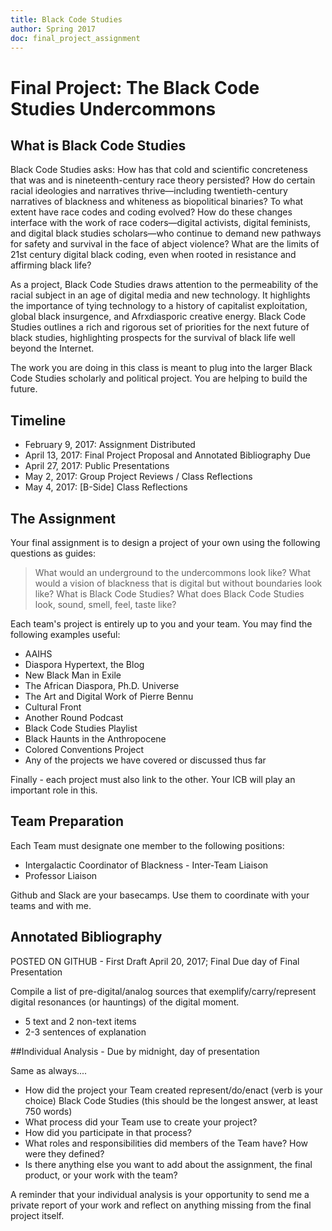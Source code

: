 ```yaml
--- 
title: Black Code Studies
author: Spring 2017
doc: final_project_assignment
--- 
```


# Final Project: The Black Code Studies Undercommons

## What is Black Code Studies

Black Code Studies asks: How has that cold and scientific concreteness that was and is nineteenth-century race theory persisted? How do certain racial ideologies and narratives thrive—including twentieth-century narratives of blackness and whiteness as biopolitical binaries? To what extent have race codes and coding evolved? How do these changes interface with the work of race coders—digital activists, digital feminists, and digital black studies scholars—who continue to demand new pathways for safety and survival in the face of abject violence? What are the limits of 21st century digital black coding, even when rooted in resistance and affirming black life?

As a project, Black Code Studies draws attention to the permeability of the racial subject in an age of digital media and new technology. It highlights the importance of tying technology to a history of capitalist exploitation, global black insurgence, and Afrxdiasporic creative energy. Black Code Studies outlines a rich and rigorous set of priorities for the next future of black studies, highlighting prospects for the survival of black life well beyond the Internet.

The work you are doing in this class is meant to plug into the larger Black Code Studies scholarly and political project. You are helping to build the future. 

## Timeline

* February 9, 2017: Assignment Distributed
* April 13, 2017: Final Project Proposal and Annotated Bibliography Due
* April 27, 2017: Public Presentations
* May 2, 2017: Group Project Reviews / Class Reflections
* May 4, 2017: [B-Side] Class Reflections

## The Assignment

Your final assignment is to design a project of your own using the following questions as guides:

> What would an underground to the undercommons look like?
> What would a vision of blackness that is digital but without boundaries look like?
> What is Black Code Studies?
> What does Black Code Studies look, sound, smell, feel, taste like?


Each team's project is entirely up to you and your team. You may find the following examples useful:

* AAIHS
* Diaspora Hypertext, the Blog
* New Black Man in Exile
* The African Diaspora, Ph.D. Universe
* The Art and Digital Work of Pierre Bennu
* Cultural Front
* Another Round Podcast
* Black Code Studies Playlist
* Black Haunts in the Anthropocene
* Colored Conventions Project
* Any of the projects we have covered or discussed thus far

Finally - each project must also link to the other. Your ICB will play an important role in this. 

## Team Preparation

Each Team must designate one member to the following positions:
* Intergalactic Coordinator of Blackness - Inter-Team Liaison
* Professor Liaison 

Github and Slack are your basecamps. Use them to coordinate with your teams and with me.

## Annotated Bibliography 

POSTED ON GITHUB - First Draft April 20, 2017; Final Due day of Final Presentation

Compile a list of pre-digital/analog sources that exemplify/carry/represent digital resonances (or hauntings) of the digital moment.

* 5 text and 2 non-text items 
* 2-3 sentences of explanation

##Individual Analysis - Due by midnight, day of presentation

Same as always....

* How did the project your Team created represent/do/enact (verb is your choice) Black Code Studies (this should be the longest answer, at least 750 words)
* What process did your Team use to create your project?
* How did you participate in that process?
* What roles and responsibilities did members of the Team have? How were they defined?
* Is there anything else you want to add about the assignment, the final product, or your work with the team?

A reminder that your individual analysis is your opportunity to send me a private report of your work and reflect on anything missing from the final project itself. 








